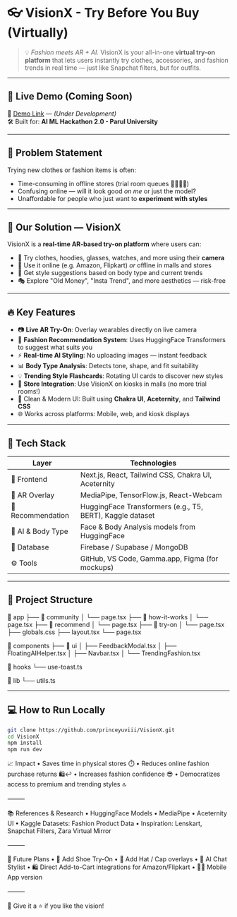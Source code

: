 # 👓 VisionX - Try Before You Buy (Virtually)

> 💡 *Fashion meets AR + AI.* VisionX is your all-in-one **virtual try-on platform** that lets users instantly try clothes, accessories, and fashion trends in real time — just like Snapchat filters, but for outfits.

---

## 🚀 Live Demo (Coming Soon)
🎯 [Demo Link](https://your-demo-link.com) — *(Under Development)*  
🛠️ Built for: **AI ML Hackathon 2.0 - Parul University**

---

## 📌 Problem Statement

Trying new clothes or fashion items is often:
- Time-consuming in offline stores (trial room queues 🧍‍♂️🧍‍♀️)
- Confusing online — will it look good *on me* or just the model?
- Unaffordable for people who just want to **experiment with styles**

---

## 🎯 Our Solution — VisionX

VisionX is a **real-time AR-based try-on platform** where users can:
- 👚 Try clothes, hoodies, glasses, watches, and more using their **camera**
- 📱 Use it online (e.g. Amazon, Flipkart) *or* offline in malls and stores
- 💬 Get style suggestions based on body type and current trends
- 🎭 Explore "Old Money", "Insta Trend", and more aesthetics — risk-free

---

## 🔥 Key Features

- 📷 **Live AR Try-On**: Overlay wearables directly on live camera
- 🧠 **Fashion Recommendation System**: Uses HuggingFace Transformers to suggest what suits you
- ⚡ **Real-time AI Styling**: No uploading images — instant feedback
- 📊 **Body Type Analysis**: Detects tone, shape, and fit suitability
- 💡 **Trending Style Flashcards**: Rotating UI cards to discover new styles
- 🏪 **Store Integration**: Use VisionX on kiosks in malls (no more trial rooms!)
- 🎨 Clean & Modern UI: Built using **Chakra UI**, **Aceternity**, and **Tailwind CSS**
- 🌐 Works across platforms: Mobile, web, and kiosk displays

---

## 🧠 Tech Stack

| Layer | Technologies |
|-------|--------------|
| 🔧 Frontend | Next.js, React, Tailwind CSS, Chakra UI, Aceternity |
| 🎥 AR Overlay | MediaPipe, TensorFlow.js, React-Webcam |
| 🤖 Recommendation | HuggingFace Transformers (e.g., T5, BERT), Kaggle dataset |
| 🧠 AI & Body Type | Face & Body Analysis models from HuggingFace |
| 💾 Database | Firebase / Supabase / MongoDB |
| ⚙️ Tools | GitHub, VS Code, Gamma.app, Figma (for mockups) |

---

## 📂 Project Structure

📁 app
├── 📁 community
│   └── page.tsx
├── 📁 how-it-works
│   └── page.tsx
├── 📁 recommend
│   └── page.tsx
├── 📁 try-on
│   └── page.tsx
├── globals.css
├── layout.tsx
└── page.tsx

📁 components
├── 📁 ui
│   ├── FeedbackModal.tsx
│   ├── FloatingAIHelper.tsx
│   ├── Navbar.tsx
│   └── TrendingFashion.tsx

📁 hooks
└── use-toast.ts

📁 lib
└── utils.ts

---

## 💻 How to Run Locally

```bash
git clone https://github.com/princeyuviii/VisionX.git
cd VisionX
npm install
npm run dev
```

📈 Impact
	•	Saves time in physical stores ⏱️
	•	Reduces online fashion purchase returns 🛍️↩️
	•	Increases fashion confidence 😎
	•	Democratizes access to premium and trending styles 🔝

⸻

📚 References & Research
	•	HuggingFace Models
	•	MediaPipe
	•	Aceternity UI
	•	Kaggle Datasets: Fashion Product Data
	•	Inspiration: Lenskart, Snapchat Filters, Zara Virtual Mirror

⸻

🏁 Future Plans
	•	👟 Add Shoe Try-On
	•	🧢 Add Hat / Cap overlays
	•	💬 AI Chat Stylist
	•	🛍️ Direct Add-to-Cart integrations for Amazon/Flipkart
	•	🧑‍💻 Mobile App version

⸻

📣 Give it a ⭐ if you like the vision!

